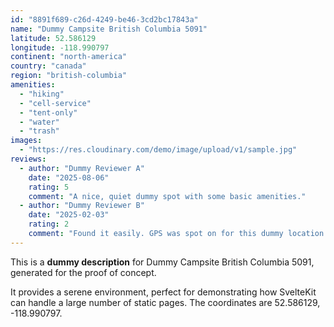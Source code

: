```yaml
---
id: "8891f689-c26d-4249-be46-3cd2bc17843a"
name: "Dummy Campsite British Columbia 5091"
latitude: 52.586129
longitude: -118.990797
continent: "north-america"
country: "canada"
region: "british-columbia"
amenities:
  - "hiking"
  - "cell-service"
  - "tent-only"
  - "water"
  - "trash"
images:
  - "https://res.cloudinary.com/demo/image/upload/v1/sample.jpg"
reviews:
  - author: "Dummy Reviewer A"
    date: "2025-08-06"
    rating: 5
    comment: "A nice, quiet dummy spot with some basic amenities."
  - author: "Dummy Reviewer B"
    date: "2025-02-03"
    rating: 2
    comment: "Found it easily. GPS was spot on for this dummy location."
---
```


This is a **dummy description** for Dummy Campsite British Columbia 5091, generated for the proof of concept.

It provides a serene environment, perfect for demonstrating how SvelteKit can handle a large number of static pages. The coordinates are 52.586129, -118.990797.
